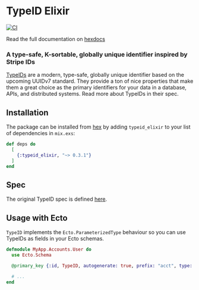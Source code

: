 # TypeID Elixir

[![CI](https://github.com/sloanelybutsurely/typeid-elixir/actions/workflows/ci.yaml/badge.svg)](https://github.com/sloanelybutsurely/typeid-elixir/actions/workflows/ci.yaml)

Read the full documentation on [hexdocs](https://hexdocs.pm/typeid_elixir/TypeID.html)

### A type-safe, K-sortable, globally unique identifier inspired by Stripe IDs

[TypeIDs](https://github.com/jetpack-io/typeid) are a modern, type-safe, globally unique identifier based on the upcoming UUIDv7 standard. They provide a ton of nice properties that make them a great choice as the primary identifiers for your data in a database, APIs, and distributed systems. Read more about TypeIDs in their spec.

## Installation

The package can be installed from [hex](https://hex.pm/packages/typeid_elixir) by adding `typeid_elixir` to your list of dependencies in `mix.exs`:

```elixir
def deps do
  [
    {:typeid_elixir, "~> 0.3.1"}
  ]
end
```

## Spec

The original TypeID spec is defined [here](https://github.com/jetpack-io/typeid).

## Usage with Ecto

`TypeID` implements the `Ecto.ParameterizedType` behaviour so you can use
TypeIDs as fields in your Ecto schemas.

```elixir
defmodule MyApp.Accounts.User do
  use Ecto.Schema

  @primary_key {:id, TypeID, autogenerate: true, prefix: "acct", type: :binary_id}

  # ...
end
```
